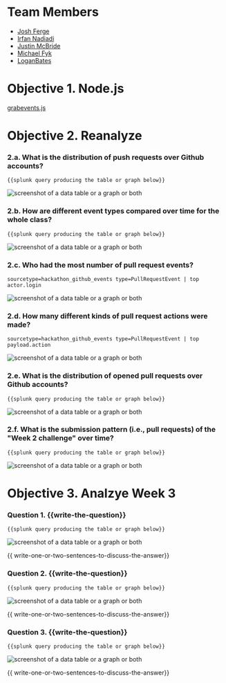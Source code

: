 # Team Members

* [Josh Ferge](https://github.com/JoshFerge)
* [Irfan Nadiadi](https://github.com/Irfann1)
* [Justin McBride](https://github.com/dare599z)
* [Michael Fyk](https://github.com/thefyk)
* [LoganBates](https://github.com/LoganBates)

# Objective 1. Node.js

[grabevents.js](grabevents.js)

# Objective 2. Reanalyze

### 2.a. What is the distribution of push requests over Github accounts?
```
{{splunk query producing the table or graph below}}
```
![screenshot of a data table or a graph or both](image.png?raw=true) 

### 2.b. How are different event types compared over time for the whole class?
```
{{splunk query producing the table or graph below}}
```
![screenshot of a data table or a graph or both](image.png?raw=true) 

### 2.c. Who had the most number of pull request events?
```
sourcetype=hackathon_github_events type=PullRequestEvent | top actor.login
```
![screenshot of a data table or a graph or both](http://i.imgur.com/XAykT6a.png) 

### 2.d. How many different kinds of pull request actions were made?
```
sourcetype=hackathon_github_events type=PullRequestEvent | top payload.action
```
![screenshot of a data table or a graph or both](http://i.imgur.com/MXAM0Xs.png) 

### 2.e. What is the distribution of opened pull requests over Github accounts?
```
{{splunk query producing the table or graph below}}
```
![screenshot of a data table or a graph or both](image.png?raw=true) 

### 2.f. What is the submission pattern (i.e., pull requests) of the "Week 2 challenge" over time?
```
{{splunk query producing the table or graph below}}
```
![screenshot of a data table or a graph or both](image.png?raw=true) 


# Objective 3. Analzye Week 3

### Question 1. {{write-the-question}}
```
{{splunk query producing the table or graph below}}
```
![screenshot of a data table or a graph or both](image.png?raw=true) 

{{ write-one-or-two-sentences-to-discuss-the-answer}}

### Question 2. {{write-the-question}}
```
{{splunk query producing the table or graph below}}
```
![screenshot of a data table or a graph or both](image.png?raw=true) 

{{ write-one-or-two-sentences-to-discuss-the-answer}}

### Question 3. {{write-the-question}}
```
{{splunk query producing the table or graph below}}
```
![screenshot of a data table or a graph or both](image.png?raw=true) 

{{ write-one-or-two-sentences-to-discuss-the-answer}}
